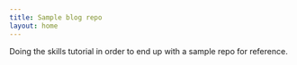 ```yaml
---
title: Sample blog repo
layout: home
---
```

Doing the skills tutorial in order to end up with a sample repo for reference.
